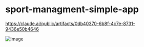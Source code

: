 # sport-managment-simple-app
https://claude.ai/public/artifacts/0db40370-6b8f-4c7e-8731-9436e50b4646

![image](https://github.com/user-attachments/assets/3e0b8c66-4e8e-4f29-acc3-6155268602e3)

